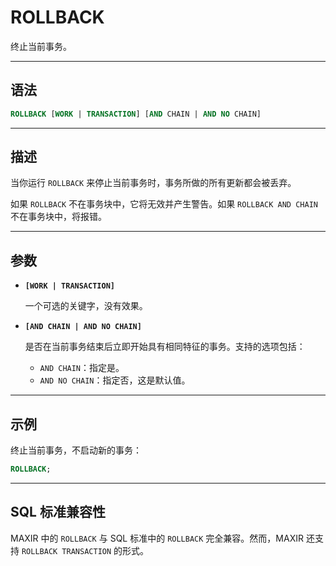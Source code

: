 ROLLBACK
=====

终止当前事务。


---

语法
--------

```sql
ROLLBACK [WORK | TRANSACTION] [AND CHAIN | AND NO CHAIN]
```

---

描述
----------

当你运行 `ROLLBACK` 来停止当前事务时，事务所做的所有更新都会被丢弃。

如果 `ROLLBACK` 不在事务块中，它将无效并产生警告。如果 `ROLLBACK AND CHAIN` 不在事务块中，将报错。


---

参数
----------

- **`[WORK | TRANSACTION]`**

    一个可选的关键字，没有效果。

- **`[AND CHAIN | AND NO CHAIN]`**

    是否在当前事务结束后立即开始具有相同特征的事务。支持的选项包括：
    - `AND CHAIN`：指定是。
    - `AND NO CHAIN`：指定否，这是默认值。


---

示例
----------

终止当前事务，不启动新的事务：

```sql
ROLLBACK;
```

---

SQL 标准兼容性
-------------

MAXIR 中的 `ROLLBACK` 与 SQL 标准中的 `ROLLBACK` 完全兼容。然而，MAXIR 还支持 `ROLLBACK TRANSACTION` 的形式。
